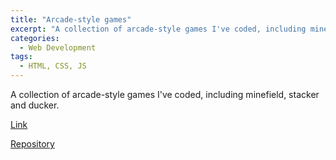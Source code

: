 ```yaml
---
title: "Arcade-style games"
excerpt: "A collection of arcade-style games I've coded, including minefield, stacker and ducker."
categories:
  - Web Development
tags:
  - HTML, CSS, JS
---
```


A collection of arcade-style games I've coded, including minefield, stacker and ducker.

[Link](martina-torce.github.io/arcade-style-games/)

[Repository](https://github.com/martina-torce/arcade-style-games)
